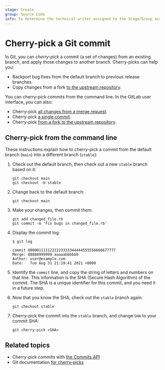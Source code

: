 ```yaml
---
stage: Create
group: Source Code
info: To determine the technical writer assigned to the Stage/Group associated with this page, see https://handbook.gitlab.com/handbook/product/ux/technical-writing/#assignments
---
```


# Cherry-pick a Git commit

In Git, you can *cherry-pick* a commit (a set of changes) from an existing branch,
and apply those changes to another branch. Cherry-picks can help you:

- Backport bug fixes from the default branch to previous release branches.
- Copy changes from a fork
  [to the upstream repository](../../user/project/merge_requests/cherry_pick_changes.md#cherry-pick-into-a-project).

You can cherry-pick commits from the command line. In the GitLab user interface,
you can also:

- Cherry-pick [all changes from a merge request](../../user/project/merge_requests/cherry_pick_changes.md#cherry-pick-all-changes-from-a-merge-request).
- Cherry-pick [a single commit](../../user/project/merge_requests/cherry_pick_changes.md#cherry-pick-a-single-commit).
- Cherry-pick [from a fork to the upstream repository](../../user/project/merge_requests/cherry_pick_changes.md#cherry-pick-into-a-project).

## Cherry-pick from the command line

These instructions explain how to cherry-pick a commit from the default branch (`main`)
into a different branch (`stable`):

1. Check out the default branch, then check out a new `stable` branch based on it:

   ```shell
   git checkout main
   git checkout -b stable
   ```

1. Change back to the default branch:

   ```shell
   git checkout main
   ```

1. Make your changes, then commit them:

   ```shell
   git add changed_file.rb
   git commit -m 'Fix bugs in changed_file.rb'
   ```

1. Display the commit log:

   ```shell
   $ git log

   commit 0000011111222223333344444555556666677777
   Merge: 88888999999 aaaaabbbbbb
   Author: user@example.com
   Date:   Tue Aug 31 21:19:41 2021 +0000
   ```

1. Identify the `commit` line, and copy the string of letters and numbers on that line.
   This information is the SHA (Secure Hash Algorithm) of the commit. The SHA is
   a unique identifier for this commit, and you need it in a future step.

1. Now that you know the SHA, check out the `stable` branch again:

   ```shell
   git checkout stable
   ```

1. Cherry-pick the commit into the `stable` branch, and change `SHA` to your commit
   SHA:

   ```shell
   git cherry-pick <SHA>
   ```

## Related topics

- Cherry-pick commits with [the Commits API](../../api/commits.md#cherry-pick-a-commit)
- Git documentation [for cherry-picks](https://git-scm.com/docs/git-cherry-pick)
